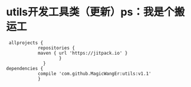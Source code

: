 # utils开发工具类（更新）ps：我是个搬运工  


     allprojects {   
                repositories {  
		        maven { url 'https://jitpack.io' }   
                        }   
                  }
    dependencies {   	        
                compile 'com.github.MagicWangEr:utils:v1.1'  	 
                }   
